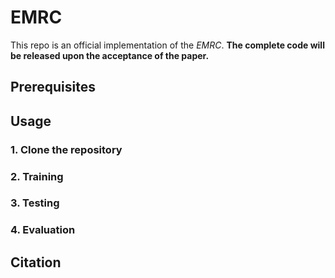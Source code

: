 # EMRC

This repo is an official implementation of the *EMRC*.
**The complete code will be released upon the acceptance of the paper.**


## Prerequisites

## Usage

### 1. Clone the repository

### 2. Training

### 3. Testing
### 4. Evaluation

## Citation

